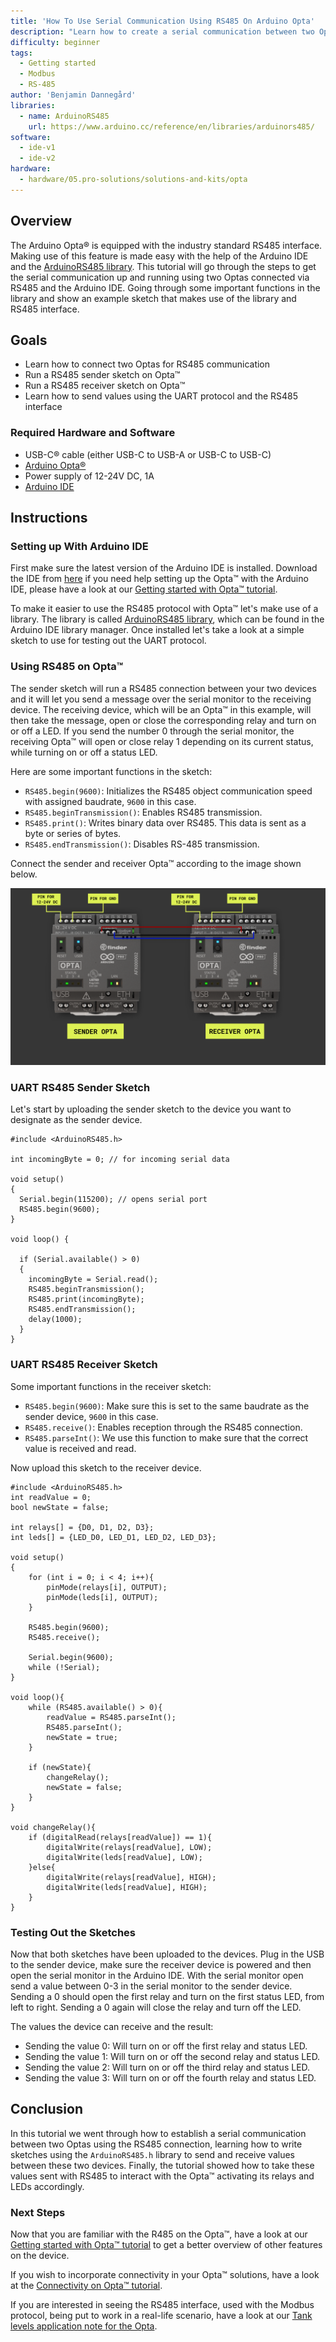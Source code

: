 ```yaml
---
title: 'How To Use Serial Communication Using RS485 On Arduino Opta'
description: "Learn how to create a serial communication between two Optas using RS485"
difficulty: beginner 
tags:
  - Getting started
  - Modbus
  - RS-485
author: 'Benjamin Dannegård'
libraries:
  - name: ArduinoRS485
    url: https://www.arduino.cc/reference/en/libraries/arduinors485/
software:
  - ide-v1
  - ide-v2
hardware:
  - hardware/05.pro-solutions/solutions-and-kits/opta
---
```


## Overview

The Arduino Opta® is equipped with the industry standard RS485 interface. Making use of this feature is made easy with the help of the Arduino IDE and the [ArduinoRS485 library](https://www.arduino.cc/reference/en/libraries/arduinors485/). This tutorial will go through the steps to get the serial communication up and running using two Optas connected via RS485 and the Arduino IDE. Going through some important functions in the library and show an example sketch that makes use of the library and RS485 interface.

## Goals

- Learn how to connect two Optas for RS485 communication
- Run a RS485 sender sketch on Opta™
- Run a RS485 receiver sketch on Opta™
- Learn how to send values using the UART protocol and the RS485 interface

### Required Hardware and Software

- USB-C® cable (either USB-C to USB-A or USB-C to USB-C)
- [Arduino Opta®](https://store.arduino.cc/pages/opta)
- Power supply of 12-24V DC, 1A 
- [Arduino IDE](https://www.arduino.cc/en/software)

## Instructions

### Setting up With Arduino IDE

First make sure the latest version of the Arduino IDE is installed. Download the IDE from [here](https://www.arduino.cc/en/software) if you need help setting up the Opta™ with the Arduino IDE, please have a look at our [Getting started with Opta™ tutorial](/tutorials/opta/getting-started).

To make it easier to use the RS485 protocol with Opta™ let's make use of a library. The library is called [ArduinoRS485 library](https://www.arduino.cc/reference/en/libraries/arduinors485/), which can be found in the Arduino IDE library manager. Once installed let's take a look at a simple sketch to use for testing out the UART protocol.

### Using RS485 on Opta™

The sender sketch will run a RS485 connection between your two devices and it will let you send a message over the serial monitor to the receiving device. The receiving device, which will be an Opta™ in this example, will then take the message, open or close the corresponding relay and turn on or off a LED. If you send the number 0 through the serial monitor, the receiving Opta™ will open or close relay 1 depending on its current status, while turning on or off a status LED.

Here are some important functions in the sketch:

- `RS485.begin(9600)`: Initializes the RS485 object communication speed with assigned baudrate, `9600` in this case.
- `RS485.beginTransmission()`: Enables RS485 transmission.
- `RS485.print()`: Writes binary data over RS485. This data is sent as a byte or series of bytes.
- `RS485.endTransmission()`: Disables RS-485 transmission.

Connect the sender and receiver Opta™ according to the image shown below.

![Connecting RS485 on Opta™](assets/opta-modbus-connection.png)

### UART RS485 Sender Sketch

Let's start by uploading the sender sketch to the device you want to designate as the sender device.

```arduino
#include <ArduinoRS485.h>

int incomingByte = 0; // for incoming serial data

void setup()
{
  Serial.begin(115200); // opens serial port
  RS485.begin(9600);
}

void loop() {

  if (Serial.available() > 0)
  {
    incomingByte = Serial.read();
    RS485.beginTransmission();
    RS485.print(incomingByte);
    RS485.endTransmission();
    delay(1000);
  }
}
```


### UART RS485 Receiver Sketch

Some important functions in the receiver sketch:

- `RS485.begin(9600)`: Make sure this is set to the same baudrate as the sender device, `9600` in this case.
- `RS485.receive()`: Enables reception through the RS485 connection.
- `RS485.parseInt()`: We use this function to make sure that the correct value is received and read.

Now upload this sketch to the receiver device.

```arduino
#include <ArduinoRS485.h>
int readValue = 0;
bool newState = false;

int relays[] = {D0, D1, D2, D3};
int leds[] = {LED_D0, LED_D1, LED_D2, LED_D3};

void setup()
{
    for (int i = 0; i < 4; i++){
        pinMode(relays[i], OUTPUT);
        pinMode(leds[i], OUTPUT);
    }

    RS485.begin(9600);
    RS485.receive();

    Serial.begin(9600);
    while (!Serial);
}

void loop(){
    while (RS485.available() > 0){
        readValue = RS485.parseInt();
        RS485.parseInt();
        newState = true;
    }

    if (newState){
        changeRelay();
        newState = false;
    }
}

void changeRelay(){
    if (digitalRead(relays[readValue]) == 1){
        digitalWrite(relays[readValue], LOW);
        digitalWrite(leds[readValue], LOW);
    }else{
        digitalWrite(relays[readValue], HIGH);
        digitalWrite(leds[readValue], HIGH);
    }
}
```

### Testing Out the Sketches

Now that both sketches have been uploaded to the devices. Plug in the USB to the sender device, make sure the receiver device is powered and then open the serial monitor in the Arduino IDE. With the serial monitor open send a value between 0-3 in the serial monitor to the sender device. Sending a 0 should open the first relay and turn on the first status LED, from left to right. Sending a 0 again will close the relay and turn off the LED.

The values the device can receive and the result:

- Sending the value 0: Will turn on or off the first relay and status LED.
- Sending the value 1: Will turn on or off the second relay and status LED.
- Sending the value 2: Will turn on or off the third relay and status LED.
- Sending the value 3: Will turn on or off the fourth relay and status LED.

## Conclusion

In this tutorial we went through how to establish a serial communication between two Optas using the RS485 connection, learning how to write sketches using the `ArduinoRS485.h` library to send and receive values between these two devices. Finally, the tutorial showed how to take these values sent with RS485 to interact with the Opta™ activating its relays and LEDs accordingly.

### Next Steps

Now that you are familiar with the R485 on the Opta™, have a look at our [Getting started with Opta™ tutorial](../getting-started-with-rs485/content.md) to get a better overview of other features on the device.

If you wish to incorporate connectivity in your Opta™ solutions, have a look at the [Connectivity on Opta™ tutorial](../getting-started-connectivity).

If you are interested in seeing the RS485 interface, used with the Modbus protocol, being put to work in a real-life scenario, have a look at our [Tank levels application note for the Opta](../tank-level-app-note).
